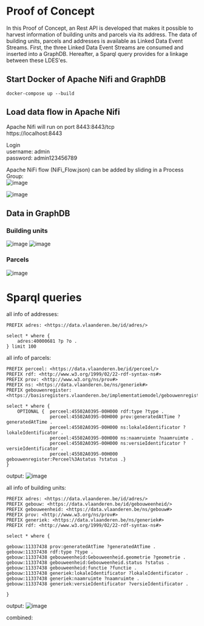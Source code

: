 # Proof of Concept

In this Proof of Concept, an Rest API is developed that makes it possible to harvest information of building units and parcels via its address. The data of building units, parcels and addresses is available as Linked Data Event Streams.
First, the three Linked Data Event Streams are consumed and inserted into a GraphDB. Hereafter, a Sparql query provides for a linkage between these LDES'es.



## Start Docker of Apache Nifi and GraphDB
```
docker-compose up --build
```

## Load data flow in Apache Nifi

Apache Nifi will run on port 8443:8443/tcp\
https://localhost:8443

Login \
username: admin \
password: admin123456789

Apache NiFi flow (NiFi_Flow.json) can be added by sliding in a Process Group:\
![image](https://user-images.githubusercontent.com/15192194/221881399-d53deae0-7830-4a0c-a143-8784b32893d6.png)

![image](https://user-images.githubusercontent.com/15192194/221877896-3709f480-ea3a-41c8-b3d4-633c71f2db7f.png)



## Data in GraphDB

### Building units
![image](https://user-images.githubusercontent.com/15192194/221879850-3b89e274-1fe4-439e-8cc2-47477d03ba2a.png)
![image](https://user-images.githubusercontent.com/15192194/221898400-56a46d02-6d84-4c66-9610-63a23af37605.png)


### Parcels
![image](https://user-images.githubusercontent.com/15192194/221880584-8b966eaa-f2c0-4014-9ec5-5691c2ed631d.png)


# Sparql queries

all info of addresses:

```
PREFIX adres: <https://data.vlaanderen.be/id/adres/>

select * where { 
	adres:40000681 ?p ?o .
} limit 100 
```

all info of parcels:
```
PREFIX perceel: <https://data.vlaanderen.be/id/perceel/>
PREFIX rdf: <http://www.w3.org/1999/02/22-rdf-syntax-ns#>
PREFIX prov: <http://www.w3.org/ns/prov#>
PREFIX ns: <https://data.vlaanderen.be/ns/generiek#>
PREFIX gebouwenregister: <https://basisregisters.vlaanderen.be/implementatiemodel/gebouwenregister#>

select * where { 
    OPTIONAL {	perceel:45502A0395-00H000 rdf:type ?type .
   				perceel:45502A0395-00H000 prov:generatedAtTime ?generatedAtTime .
    			perceel:45502A0395-00H000 ns:lokaleIdentificator ?lokaleIdentificator .
            	perceel:45502A0395-00H000 ns:naamruimte ?naamruimte .
    			perceel:45502A0395-00H000 ns:versieIdentificator ?versieIdentificator .
        		perceel:45502A0395-00H000 gebouwenregister:Perceel%3Astatus ?status .}
}
```
output:
![image](https://user-images.githubusercontent.com/15192194/222111537-8c51808a-a01d-468d-b628-0c5fb398a7ed.png)



all info of building units:

```
PREFIX adres: <https://data.vlaanderen.be/id/adres/>
PREFIX gebouw: <https://data.vlaanderen.be/id/gebouweenheid/>
PREFIX gebouweenheid: <https://data.vlaanderen.be/ns/gebouw#>
PREFIX prov: <http://www.w3.org/ns/prov#>
PREFIX generiek: <https://data.vlaanderen.be/ns/generiek#>
PREFIX rdf: <http://www.w3.org/1999/02/22-rdf-syntax-ns#>

select * where { 

gebouw:11337438 prov:generatedAtTime ?generatedAtTime .
gebouw:11337438 rdf:type ?type .
gebouw:11337438 gebouweenheid:Gebouweenheid.geometrie ?geometrie .
gebouw:11337438 gebouweenheid:Gebouweenheid.status ?status .
gebouw:11337438 gebouweenheid:functie ?functie .
gebouw:11337438 generiek:lokaleIdentificator ?lokaleIdentificator .
gebouw:11337438 generiek:naamruimte ?naamruimte .
gebouw:11337438 generiek:versieIdentificator ?versieIdentificator .  
    
}
```
output:
![image](https://user-images.githubusercontent.com/15192194/222107672-f67914a0-f818-43d7-ab96-05a552d8e13c.png)




combined:


